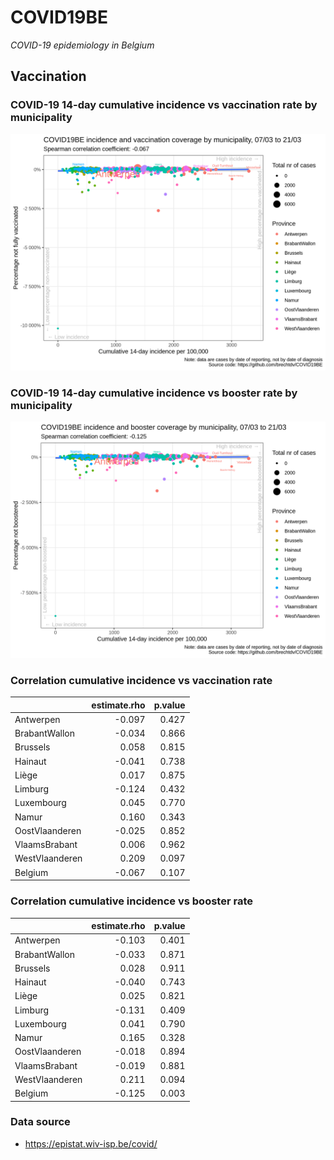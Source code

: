 
# COVID19BE

*COVID-19 epidemiology in Belgium*

## Vaccination

### COVID-19 14-day cumulative incidence vs vaccination rate by municipality

![](covid19be-vaccination.png)

### COVID-19 14-day cumulative incidence vs booster rate by municipality

![](covid19be-vaccination-booster.png)

### Correlation cumulative incidence vs vaccination rate

|                | estimate.rho | p.value |
| :------------- | -----------: | ------: |
| Antwerpen      |      \-0.097 |   0.427 |
| BrabantWallon  |      \-0.034 |   0.866 |
| Brussels       |        0.058 |   0.815 |
| Hainaut        |      \-0.041 |   0.738 |
| Liège          |        0.017 |   0.875 |
| Limburg        |      \-0.124 |   0.432 |
| Luxembourg     |        0.045 |   0.770 |
| Namur          |        0.160 |   0.343 |
| OostVlaanderen |      \-0.025 |   0.852 |
| VlaamsBrabant  |        0.006 |   0.962 |
| WestVlaanderen |        0.209 |   0.097 |
| Belgium        |      \-0.067 |   0.107 |

### Correlation cumulative incidence vs booster rate

|                | estimate.rho | p.value |
| :------------- | -----------: | ------: |
| Antwerpen      |      \-0.103 |   0.401 |
| BrabantWallon  |      \-0.033 |   0.871 |
| Brussels       |        0.028 |   0.911 |
| Hainaut        |      \-0.040 |   0.743 |
| Liège          |        0.025 |   0.821 |
| Limburg        |      \-0.131 |   0.409 |
| Luxembourg     |        0.041 |   0.790 |
| Namur          |        0.165 |   0.328 |
| OostVlaanderen |      \-0.018 |   0.894 |
| VlaamsBrabant  |      \-0.019 |   0.881 |
| WestVlaanderen |        0.211 |   0.094 |
| Belgium        |      \-0.125 |   0.003 |

### Data source

  - <https://epistat.wiv-isp.be/covid/>

